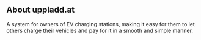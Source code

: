 ## About uppladd.at

A system for owners of EV charging stations, making it easy for them to let others charge their vehicles and pay for it in a smooth and simple manner.